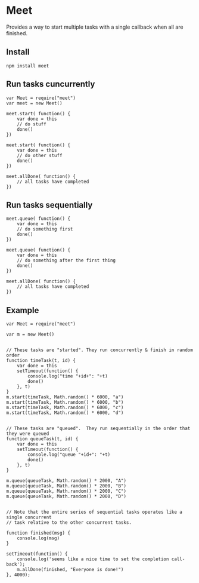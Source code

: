 
# Meet

Provides a way to start multiple tasks with a single callback when all are finished.


## Install

	npm install meet


## Run tasks cuncurrently

	var Meet = require("meet")
	var meet = new Meet()

	meet.start( function() {
		var done = this
		// do stuff
		done()
	})

	meet.start( function() {
		var done = this
		// do other stuff
		done()
	})

	meet.allDone( function() {
		// all tasks have completed
	})


## Run tasks sequentially

	meet.queue( function() {
		var done = this
		// do something first 
		done()
	})

	meet.queue( function() {
		var done = this
		// do something after the first thing 
		done()
	})

	meet.allDone( function() {
		// all tasks have completed
	})



## Example


	var Meet = require("meet")

	var m = new Meet()


	// These tasks are "started". They run concurrently & finish in random order
	function timeTask(t, id) {
		var done = this
		setTimeout(function() {
			console.log("time "+id+": "+t)
			done()
		}, t)
	}
	m.start(timeTask, Math.random() * 6000, "a")
	m.start(timeTask, Math.random() * 6000, "b")
	m.start(timeTask, Math.random() * 6000, "c")
	m.start(timeTask, Math.random() * 6000, "d")


	// These tasks are "queued".  They run sequentially in the order that they were queued
	function queueTask(t, id) {
		var done = this
		setTimeout(function() {
			console.log("queue "+id+": "+t)
			done()
		}, t)
	}

	m.queue(queueTask, Math.random() * 2000, "A")
	m.queue(queueTask, Math.random() * 2000, "B")
	m.queue(queueTask, Math.random() * 2000, "C")
	m.queue(queueTask, Math.random() * 2000, "D")


	// Note that the entire series of sequential tasks operates like a single concurrent
	// task relative to the other concurrent tasks.

	function finished(msg) {
		console.log(msg)
	}

	setTimeout(function() {
		console.log('seems like a nice time to set the completion call-back');
		m.allDone(finished, "Everyone is done!")
	}, 4000);



